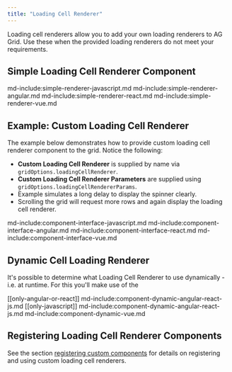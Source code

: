 ```yaml
---
title: "Loading Cell Renderer"
---
```


Loading cell renderers allow you to add your own loading renderers to AG Grid. Use these when the provided loading renderers do not meet your requirements.

## Simple Loading Cell Renderer Component

md-include:simple-renderer-javascript.md
md-include:simple-renderer-angular.md
md-include:simple-renderer-react.md
md-include:simple-renderer-vue.md
 
## Example: Custom Loading Cell Renderer

The example below demonstrates how to provide custom loading cell renderer component to the grid. Notice the following:
 
- **Custom Loading Cell Renderer** is supplied by name via `gridOptions.loadingCellRenderer`.
- **Custom Loading Cell Renderer Parameters** are supplied using `gridOptions.loadingCellRendererParams`.
- Example simulates a long delay to display the spinner clearly. 
- Scrolling the grid will request more rows and again display the loading cell renderer.

<grid-example title='Custom Loading Cell Renderer' name='custom-loading-cell-renderer' type='generated' options='{ "enterprise": true, "modules": ["serverside"], "extras": ["fontawesome"] }'></grid-example>

md-include:component-interface-javascript.md
md-include:component-interface-angular.md
md-include:component-interface-react.md
md-include:component-interface-vue.md

<interface-documentation interfaceName='ILoadingCellRendererParams' names='["api", "columnApi", "context", "node"]' config='{"hideHeader":false, "headerLevel":3}' ></interface-documentation>

## Dynamic Cell Loading Renderer

It's possible to determine what Loading Cell Renderer to use dynamically - i.e. at runtime. For this you'll make use of the

[[only-angular-or-react]]
md-include:component-dynamic-angular-react-js.md
[[only-javascript]]
md-include:component-dynamic-angular-react-js.md
md-include:component-dynamic-vue.md

## Registering Loading Cell Renderer Components

See the section [registering custom components](/components/#registering-custom-components) for details on registering and using custom loading cell renderers.

